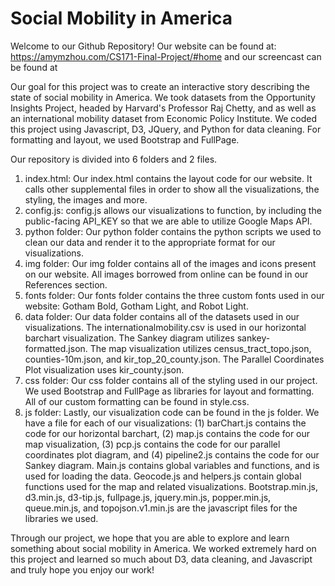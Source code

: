 # Social Mobility in America

Welcome to our Github Repository! Our website can be found at: https://amymzhou.com/CS171-Final-Project/#home and our screencast can be found at 

Our goal for this project was to create an interactive story describing the state of social mobility in America. We took datasets
from the Opportunity Insights Project, headed by Harvard's Professor Raj Chetty, and as well as an international mobility dataset from Economic Policy Institute. We coded this project using Javascript, D3, JQuery, and Python for data cleaning. For formatting and layout, we used Bootstrap and FullPage.

Our repository is divided into 6 folders and 2 files. 
1. index.html: Our index.html contains the layout code for our website. It calls other supplemental files in order to show all the visualizations, the styling, the images and more. 
2. config.js: config.js allows our visualizations to function, by including the public-facing API_KEY so that we are able to utilize Google Maps API.
3. python folder: Our python folder contains the python scripts we used to clean our data and render it to the appropriate format for our visualizations. 
4. img folder: Our img folder contains all of the images and icons present on our website. All images borrowed from online can be found in our References section. 
5. fonts folder: Our fonts folder contains the three custom fonts used in our website: Gotham Bold, Gotham Light, and Robot Light. 
6. data folder: Our data folder contains all of the datasets used in our visualizations. The internationalmobility.csv is used in our horizontal barchart visualization. The Sankey diagram utilizes sankey-formatted.json. The map visualization utilizes census_tract_topo.json, counties-10m.json, and kir_top_20_county.json. The Parallel Coordinates Plot visualization uses kir_county.json. 
7. css folder: Our css folder contains all of the styling used in our project. We used Bootstrap and FullPage as libraries for layout and formatting. All of our custom formatting can be found in style.css. 
8. js folder: Lastly, our visualization code can be found in the js folder. We have a file for each of our visualizations: (1) barChart.js contains the code for our horizontal barchart, (2) map.js contains the code for our map visualization, (3) pcp.js contains the code for our parallel coordinates plot diagram, and (4) pipeline2.js contains the code for our Sankey diagram. Main.js contains global variables and functions, and is used for loading the data. Geocode.js and helpers.js contain global functions used for the map and related visualizations. Bootstrap.min.js, d3.min.js, d3-tip.js, fullpage.js, jquery.min.js, popper.min.js, queue.min.js, and topojson.v1.min.js are the javascript files for the libraries we used. 

Through our project, we hope that you are able to explore and learn something about social mobility in America. We worked extremely hard on this project and learned so much about D3, data cleaning, and Javascript and truly hope you enjoy our work!
